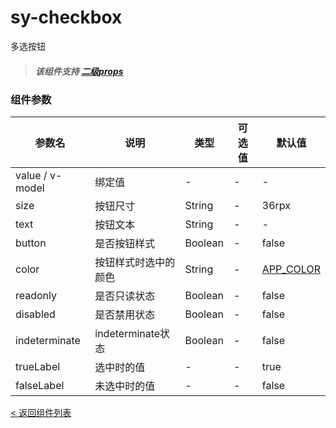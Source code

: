 sy-checkbox
===========================
多选按钮
> ##### 该组件支持 [二级props](https://github.com/i-yxs/sy-ui/blob/main/README.md#二级props)

### 组件参数

|参数名|说明|类型|可选值|默认值|
|---|---|---|---|---|
|value / v-model|绑定值|-|-|-|
|size|按钮尺寸|String|-|36rpx|
|text|按钮文本|String|-|-|
|button|是否按钮样式|Boolean|-|false|
|color|按钮样式时选中的颜色|String|-|[APP_COLOR](https://github.com/i-yxs/sy-ui/blob/main/README.md#uniscss)|
|readonly|是否只读状态|Boolean|-|false|
|disabled|是否禁用状态|Boolean|-|false|
|indeterminate|indeterminate状态|Boolean|-|false|
|trueLabel|选中时的值|-|-|true|
|falseLabel|未选中时的值|-|-|false|

[< 返回组件列表](https://github.com/i-yxs/sy-ui/blob/main/README.md#组件列表)
